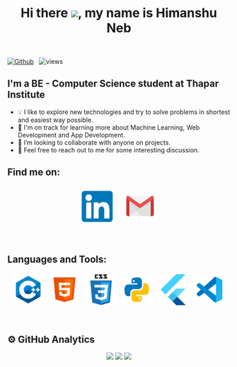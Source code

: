 <link rel="stylesheet" type="text/css" media="all" href="styles.css" />
<h1 align="center">Hi there <img src="https://raw.githubusercontent.com/MartinHeinz/MartinHeinz/master/wave.gif" width="30px">, my name is Himanshu Neb </h1>

<br />

[![Github](https://img.shields.io/github/followers/himanshuneb?label=Follow&style=social)](https://github.com/himanshuneb) &nbsp; ![views](https://komarev.com/ghpvc/?username=himanshuneb)

## I'm a BE - Computer Science student at Thapar Institute

- 💡 I like to explore new technologies and try to solve problems in shortest and easiest way possible.
- 🌱 I'm on track for learning more about Machine Learning, Web Development and App Development.
- 👯 I’m looking to collaborate with anyone on projects.
- 💬 Feel free to reach out to me for some interesting discussion.

## Find me on:

<p align="center">
 <a href="https://www.linkedin.com/in/himanshu-neb/"><img src="linkedin.png" alt="LinkedIn" height="70" style="vertical-align:top; margin:4px; padding:8px"></a>
 <a href="mailto:himanshuneb@gmail.com"> <img src="gmail1.png" alt="Gmail" height="70" style="vertical-align:top; margin:4px; padding:8px"></a>
</p>

<br />

## Languages and Tools:

<p align="center">
<img src="cpp.png" alt="CPP" height="70" style="vertical-align:top; margin:4px">
<img src="html.png" alt="HTML" height="70" style="vertical-align:top; margin:4px">
<img src="css.png" alt="CSS" height="70" style="vertical-align:top; margin:4px">
<img src="py.png" alt="PYTHON" height="70" style="vertical-align:top; margin:4px">
<img src="flutter.png" alt="FLUTTER" height="70" style="vertical-align:top; margin:4px">
<img src="vs.png" alt="Visual Studio" height="70" style="vertical-align:top; margin:4px">
</p>

<br />

## ⚙️ GitHub Analytics

<p align = "center">
  <img src = "https://github-readme-stats.vercel.app/api?username=himanshuneb&show_icons=true&theme=dark" width = 500>
  <img src = "https://github-readme-stats.vercel.app/api/top-langs/?username=himanshuneb&theme=dark" width = 300>
  <img src = "http://github-readme-streak-stats.herokuapp.com?user=himanshuneb&theme=dark&fire=46D1E4&ring=46D1E4&currStreakLabel=46D1E4&border=DDDDDD&currStreakNum=FFFFFF&sideLabels=46D1E4&dates=FA8B00" width = 500>
</p>
